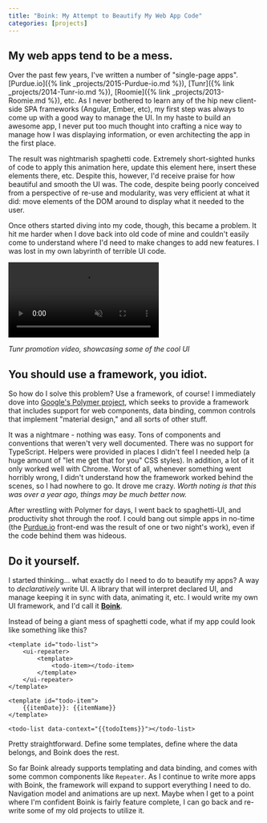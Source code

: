 ```yaml
---
title: "Boink: My Attempt to Beautify My Web App Code"
categories: [projects]
---
```

## My web apps tend to be a mess.

Over the past few years, I've written a number of "single-page apps". [Purdue.io]({% link _projects/2015-Purdue-io.md %}), [Tunr]({% link _projects/2014-Tunr-io.md %}), [Roomie]({% link _projects/2013-Roomie.md %}), etc. As I never bothered to learn any of the hip new client-side SPA frameworks (Angular, Ember, etc), my first step was always to come up with a good way to manage the UI. In my haste to build an awesome app, I never put too much thought into crafting a nice way to manage how I was displaying information, or even architecting the app in the first place.

The result was nightmarish spaghetti code. Extremely short-sighted hunks of code to apply this animation here, update this element here, insert these elements there, etc. Despite this, however, I'd receive praise for how beautiful and smooth the UI was. The code, despite being poorly conceived from a perspective of re-use and modularity, was very efficient at what it did: move elements of the DOM around to display what it needed to the user.

Once others started diving into my code, though, this became a problem. It hit me harder when I dove back into old code of mine and couldn't easily come to understand where I'd need to make changes to add new features. I was lost in my own labyrinth of terrible UI code.

<video src="/assets/images/2014-07-30-tunr-preview.mp4" muted autoplay controls loop></video>

*Tunr promotion video, showcasing some of the cool UI*

## You should use a framework, you idiot.

So how do I solve this problem? Use a framework, of course! I immediately dove into [Google's Polymer project](https://www.polymer-project.org/), which seeks to provide a framework that includes support for web components, data binding, common controls that implement "material design," and all sorts of other stuff. 

It was a nightmare - nothing was easy. Tons of components and conventions that weren't very well documented. There was no support for TypeScript. Helpers were provided in places I didn't feel I needed help (a huge amount of "let me get that for you" CSS styles). In addition, a lot of it only worked well with Chrome. Worst of all, whenever something went horribly wrong, I didn't understand how the framework worked behind the scenes, so I had nowhere to go. It drove me crazy. *Worth noting is that this was over a year ago, things may be much better now.*

After wrestling with Polymer for days, I went back to spaghetti-UI, and productivity shot through the roof. I could bang out simple apps in no-time (the [Purdue.io](http://purdue.io) front-end was the result of one or two night's work), even if the code behind them was hideous. 

## Do it yourself.

I started thinking... what exactly do I need to do to beautify my apps? A way to *declaratively* write UI. A library that will interpret declared UI, and manage keeping it in sync with data, animating it, etc. I would write my own UI framework, and I'd call it [**Boink**](https://github.com/haydenmc/Boink).

Instead of being a giant mess of spaghetti code, what if my app could look like something like this?

    <template id="todo-list">
        <ui-repeater>
            <template>
                <todo-item></todo-item>
            </template>
        </ui-repeater>
    </template>
    
    <template id="todo-item">
        {{itemDate}}: {{itemName}}
    </template>
    
    <todo-list data-context="{{todoItems}}"></todo-list>

Pretty straightforward. Define some templates, define where the data belongs, and Boink does the rest.

So far Boink already supports templating and data binding, and comes with some common components like `Repeater`. As I continue to write more apps with Boink, the framework will expand to support everything I need to do. Navigation model and animations are up next. Maybe when I get to a point where I'm confident Boink is fairly feature complete, I can go back and re-write some of my old projects to utilize it.